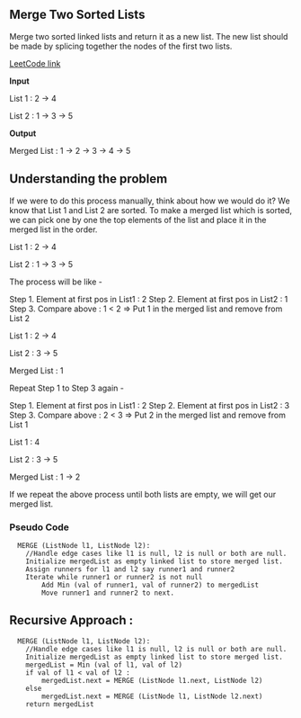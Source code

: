 ## Merge Two Sorted Lists

Merge two sorted linked lists and return it as a new list. 
The new list should be made by splicing together the nodes of the first two lists.

[LeetCode link](https://leetcode.com/problems/merge-two-sorted-lists/description/)

__Input__

List 1 : 2 -> 4

List 2 : 1 -> 3 -> 5

__Output__

Merged List : 1 -> 2 -> 3 -> 4 -> 5

## Understanding the problem

If we were to do this process manually, think about how we would do it? We know that List 1 and List 2 are sorted. To make a merged list which is sorted, we can pick one by one the top elements of the list and place it in the merged list in the order.


List 1 : 2 -> 4

List 2 : 1 -> 3 -> 5

The process will be like -

Step 1. Element at first pos in List1 : 2
Step 2. Element at first pos in List2 : 1
Step 3. Compare above : 1 < 2 => Put 1 in the merged list and remove from List 2

List 1 : 2 -> 4

List 2 : 3 -> 5

Merged List : 1

Repeat Step 1 to Step 3 again -

Step 1. Element at first pos in List1 : 2
Step 2. Element at first pos in List2 : 3
Step 3. Compare above : 2 < 3 => Put 2 in the merged list and remove from List 1

List 1 : 4

List 2 : 3 -> 5

Merged List : 1 -> 2

If we repeat the above process until both lists are empty, we will get our merged list. 


### Pseudo Code

      MERGE (ListNode l1, ListNode l2):
        //Handle edge cases like l1 is null, l2 is null or both are null.
        Initialize mergedList as empty linked list to store merged list.
        Assign runners for l1 and l2 say runner1 and runner2
        Iterate while runner1 or runner2 is not null
            Add Min (val of runner1, val of runner2) to mergedList 
            Move runner1 and runner2 to next.


## Recursive Approach :

      MERGE (ListNode l1, ListNode l2):
        //Handle edge cases like l1 is null, l2 is null or both are null.
        Initialize mergedList as empty linked list to store merged list.
        mergedList = Min (val of l1, val of l2)
        if val of l1 < val of l2 :
            mergedList.next = MERGE (ListNode l1.next, ListNode l2)
        else
            mergedList.next = MERGE (ListNode l1, ListNode l2.next)
        return mergedList
